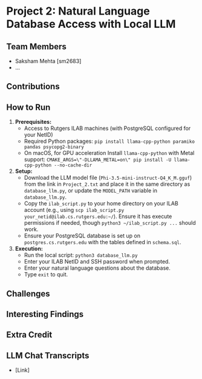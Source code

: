 # Project 2: Natural Language Database Access with Local LLM

## Team Members

*   Saksham Mehta [sm2683]
*   ...

## Contributions


## How to Run

1.  **Prerequisites:**
    *   Access to Rutgers ILAB machines (with PostgreSQL configured for your NetID)
    *   Required Python packages: `pip install llama-cpp-python paramiko pandas psycopg2-binary`
    *   On macOS, for GPU acceleration  Install `llama-cpp-python` with Metal support: `CMAKE_ARGS=\"-DLLAMA_METAL=on\" pip install -U llama-cpp-python --no-cache-dir`
2.  **Setup:**
    *   Download the LLM model file (`Phi-3.5-mini-instruct-Q4_K_M.gguf`) from the link in `Project_2.txt` and place it in the same directory as `database_llm.py`, or update the `MODEL_PATH` variable in `database_llm.py`.
    *   Copy the `ilab_script.py` to your home directory on your ILAB account (e.g., using `scp ilab_script.py your_netid@ilab.cs.rutgers.edu:~/`). Ensure it has execute permissions if needed, though `python3 ~/ilab_script.py ...` should work.
    *   Ensure your PostgreSQL database is set up on `postgres.cs.rutgers.edu` with the tables defined in `schema.sql`.
3.  **Execution:**
    *   Run the local script: `python3 database_llm.py`
    *   Enter your ILAB NetID and SSH password when prompted.
    *   Enter your natural language questions about the database.
    *   Type `exit` to quit.

## Challenges


## Interesting Findings

## Extra Credit


## LLM Chat Transcripts

*   [Link]